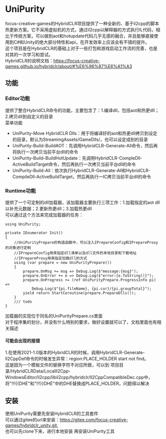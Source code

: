 # UniPurity
focus-creative-games的HybridCLR项目提供了一种全新的、基于il2cpp的脚本热更新方案。它不采用虚拟机的方式，通过il2cpp以解释器的方式执行IL代码，相比于传统方案，可以做到aot和hotupdate代码几乎无感的融合，并且能够直接使用到C#和Unity的绝大部分特性和api，在开发效率上应该会有不错的提升。   
这个项目是在HybridCLR的基础上对于一些打包和游戏启动工作流的完善，也是对其的一次学习和尝试。   
HybridCLR的说明文档：https://focus-creative-games.github.io/hybridclr/about/#%E6%96%87%E6%A1%A3

## 功能
### Editor功能
提供了整合HybridCLR命令的功能，主要包含了：1.编译dll，包括aot和热更dll；2.拷贝dll到自定义的目录   
菜单功能   
- UniPurity-Move HybridCLR Dlls：用于将编译好的aot和热更dll拷贝到设定的目录，默认为StreamingAssets/GameDlls/，也可以设定成别的目录   
- UniPurity-Build-BuildAOT：先调用HybridCLR-Generate-All命令，然后再将执行一次拷贝当前平台dll的命令   
- UniPurity-Build-BuildHotUpdate：先调用HybridCLR-CompleDll-ActiveBuildTarget命令，然后再执行一次拷贝当前平台dll的命令   
- UniPurity-Build-All：依次执行HybridCLR-Generate-All和HybridCLR-CompileDll-ActiveBuildTarget，然后再执行一IC拷贝当前平台dll的命令   

### Runtime功能
提供了一个可定制的dll加载器，该加载器主要执行三项工作：1.加载指定的aot dll以补充元数据；2.更新热更dll；3.加载热更dll   
可以通过这个方法来完成加载器的任务：
```CSharp
using UniPurity;

private IEnumerator Init()
{
    //UniPurityPrepare的构造函数中，可以注入IPrepareConfig和IPrepareProxy的对象进行定制
    //IPrepareConfig用来指定dll清单以及dll文件的本地目录和下载地址
    //IPrepareProxy用来指定加载dll的方式
    using (var prepare = new UniPurityPrepare())
    {
        prepare.OnMsg += msg => Debug.Log($"message:{msg}");
        prepare.OnError += e => Debug.Log($"error:{e.ToString()}");
        prepare.OnProgress += (ref UniPurityPrepare.ProgressInfo pi) =>
            Debug.Log($"{pi.fileName}, {pi.cur}/{pi.groupTotal}");
        yield return StartCoroutine(prepare.PrepareDlls());
    }
    /// todo
}
```
加载器的实现位于同名的UniPurityPrepare.cs里面   
对于程序集的划分，并没有什么特别的要求，做好设置就可以了，文档里面也有相关描述   
#### 可能会出现的报错
1.在使用2021-1.0版本的HybridCLR的时候，调用HybridCLR-Generate-Il2CppDef命令的时候发生异常：region:PLACE_HOLDER start not find。   
这是因为一个模板文件的替换字符不对应所致，可以到 项目目录/HybridCLRData/LocalIl2Cpp-WindowsEditor/il2cpp/libil2cpp/hybridclr/Il2CppCompatibleDec.cpp中，将"!!!{{DHE"和"!!!}}DHE"中的DHE替换成PLACE_HOLDER，问题得以解决

## 安装
使用UniPurity需要先安装HybridCLR的工具套件   
可以通过gitee的url来安装：https://gitee.com/focus-creative-games/hybridclr_unity.git,   
也可以先clone下来，进行本地安装
再安装UniPurity工具